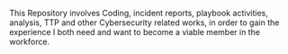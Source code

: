 This Repository involves Coding, incident reports, playbook activities, analysis, TTP and other Cybersecurity related works, in order to gain the experience I both need and want to become a viable member in the workforce.
